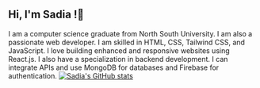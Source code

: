 ## Hi, I'm Sadia !👋

I am a computer science graduate from North South University. I am also a passionate web developer. I am skilled in HTML, CSS, Tailwind CSS, and JavaScript. I love building enhanced and responsive websites using React.js. I also have a specialization in backend development. I can integrate APIs and use MongoDB for databases and Firebase for authentication.
[![Sadia's GitHub stats](https://github-readme-stats.vercel.app/api?username=Sadia211&show_icons=true&theme=tokyonight)](https://github.com/Sadia211/github-readme-stats)
